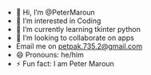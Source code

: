 - 👋 Hi, I’m @PeterMaroun
- 👀 I’m interested in Coding
- 🌱 I’m currently learning tkinter python
- 💞️ I’m looking to collaborate on apps
-  Email me on petpak.735.2@gmail.com
- 😄 Pronouns: he/him
- ⚡ Fun fact: I am Peter Maroun

<!---
PeterMaroun/PeterMaroun is a ✨ special ✨ repository because its `README.md` (this file) appears on your GitHub profile.
You can click the Preview link to take a look at your changes.
--->
